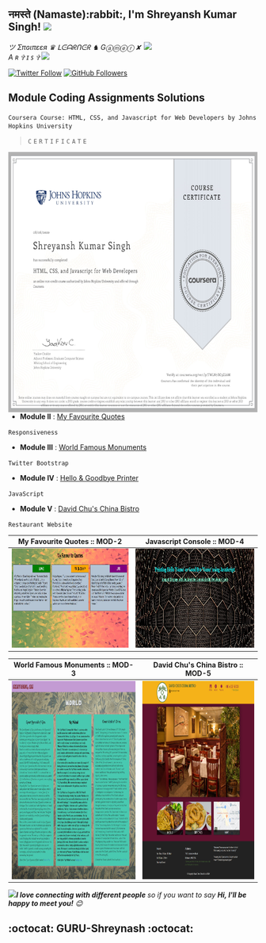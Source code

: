 <h2>नमस्ते (Namaste):rabbit:, I'm Shreyansh Kumar Singh! <img src="https://media.giphy.com/media/12oufCB0MyZ1Go/giphy.gif" width="50"></h2>
<img align='right' src="https://media.giphy.com/media/ukMiDlCmdv2og/giphy.gif" width="230">
<p><em>ツ Σπɢιπεεя ♛ ᒪᕮᗩᖇᑎᕮᖇ ♞ Gⓐⓜⓔⓡ ✘ A ʀ ✞ ɪ ꜱ ✞ <img src="https://media.giphy.com/media/WUlplcMpOCEmTGBtBW/giphy.gif" width="30"> 
</em></p>

[![Twitter Follow](https://img.shields.io/twitter/follow/GURU_Shreyansh?&style=social)](https://twitter.com/intent/user?screen_name=GURU_Shreyansh)
[![GitHub Followers](https://img.shields.io/github/followers/guru-shreyansh?label=Follow%20Me%21&style=social&link=https://github.com/guru-shreyansh)](https://github.com/guru-shreyansh)

## Module Coding Assignments Solutions

`Coursera Course: HTML, CSS, and Javascript for Web Developers by Johns Hopkins University`

>`C`
>`E`
>`R`
>`T`
>`I`
>`F`
>`I`
>`C`
>`A`
>`T`
>`E`

<img align='right' src="Coursera+HTML-CSS-JavaScript.jpg" height="525" widht="630">

* **Module II** : [My Favourite Quotes](https://guru-shreyansh.github.io/WebDev_JHU_HTML-CSS-JS/Module-2_Responsiveness/index1.html)

`Responsiveness`
* **Module III** : [World Famous Monuments](https://guru-shreyansh.github.io/WebDev_JHU_HTML-CSS-JS/Module-3_TwitterBootstrap/index2.html)

`Twitter Bootstrap`
* **Module IV** : [Hello & Goodbye Printer](https://guru-shreyansh.github.io/WebDev_JHU_HTML-CSS-JS/Module-4_JavaScript/index3.html)

`JavaScript`
* **Module V** : [David Chu's China Bistro](https://guru-shreyansh.github.io/WebDev_JHU_HTML-CSS-JS/Module-5_Restaurant/index4.html)

`Restaurant Website`


| My Favourite Quotes :: MOD-2 | Javascript Console :: MOD-4 |
| ------------- | ------------- |
| <img src="Output-Screenshots/Output-Screenshot-MOD.2.jpg" width=500 height=200> | <img src="Output-Screenshots/Output-Screenshot-MOD.4.jpg" width=500 height=200> |


| World Famous Monuments :: MOD-3 | David Chu's China Bistro :: MOD-5 |
| ------------- | ------------- |
| <img src="Output-Screenshots/Output-Screenshot-MOD.3.jpg" width=500 height=400> | <img src="Output-Screenshots/Output-Screenshot-MOD.5.jpg" width=500 height=400> |


<img src="https://media.giphy.com/media/LnQjpWaON8nhr21vNW/giphy.gif" width="60"><em><b>I love connecting with different people</b> so if you want to say <b>Hi, I'll be happy to meet you!</b> 😊</em>

## :octocat: GURU-Shreynash :octocat:
